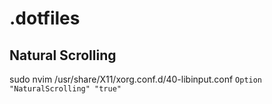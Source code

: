 # .dotfiles



## Natural Scrolling 
sudo nvim /usr/share/X11/xorg.conf.d/40-libinput.conf
`Option "NaturalScrolling" "true"`
